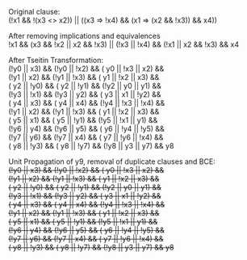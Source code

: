 Original clause: <br/>
(!x1 && !(x3 <> x2)) || ((x3 => !x4) && (x1 => (x2 && !x3)) && x4))

After removing implications and equivalences <br/>
!x1 && (x3 && !x2 || x2 && !x3) || (!x3 || !x4) && (!x1 || x2 && !x3) && x4

After Tseitin Transformation: <br/>
(!y0 ||  x3) && (!y0 || !x2) && ( y0 || !x3 ||  x2) && <br/>
(!y1 ||  x2) && (!y1 || !x3) && ( y1 || !x2 ||  x3) && <br/>
( y2 || !y0) && ( y2 || !y1) && (!y2 ||  y0 ||  y1) && <br/>
(!y3 || !x1) && (!y3 ||  y2) && ( y3 ||  x1 || !y2) && <br/>
( y4 ||  x3) && ( y4 ||  x4) && (!y4 || !x3 || !x4) && <br/>
(!y1 ||  x2) && (!y1 || !x3) && ( y1 || !x2 ||  x3) && <br/>
( y5 ||  x1) && ( y5 || !y1) && (!y5 || !x1 ||  y1) && <br/>
(!y6 ||  y4) && (!y6 ||  y5) && ( y6 || !y4 || !y5) && <br/>
(!y7 ||  y6) && (!y7 ||  x4) && ( y7 || !y6 || !x4) && <br/>
( y8 || !y3) && ( y8 || !y7) && (!y8 ||  y3 ||  y7) && y8 <br/>

Unit Propagation of y9, removal of duplicate clauses and BCE: <br/>
~~(!y0 ||  x3) && (!y0 || !x2) && ( y0 || !x3 ||  x2) &&~~ <br/>
~~(!y1 ||  x2) && (!y1 || !x3) && ( y1 || !x2 ||  x3) &&~~ <br/>
~~( y2 || !y0) && ( y2 || !y1) && (!y2 ||  y0 ||  y1) &&~~ <br/>
~~(!y3 || !x1) && (!y3 ||  y2) && ( y3 ||  x1 || !y2) &&~~ <br/>
~~( y4 ||  x3) && ( y4 ||  x4) && (!y4 || !x3 || !x4) &&~~ <br/>
~~(!y1 ||  x2) && (!y1 || !x3) && ( y1 || !x2 ||  x3) &&~~ <br/>
~~( y5 ||  x1) && ( y5 || !y1) && (!y5 || !x1 ||  y1) &&~~ <br/>
~~(!y6 ||  y4) && (!y6 ||  y5) && ( y6 || !y4 || !y5) &&~~ <br/>
~~(!y7 ||  y6) && (!y7 ||  x4) && ( y7 || !y6 || !x4) &&~~ <br/>
~~( y8 || !y3) && ( y8 || !y7) && (!y8 ||  y3 ||  y7) && y8~~ <br/>
